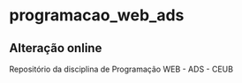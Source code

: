# programacao_web_ads

## Alteração online
Repositório da disciplina de Programação WEB - ADS - CEUB
